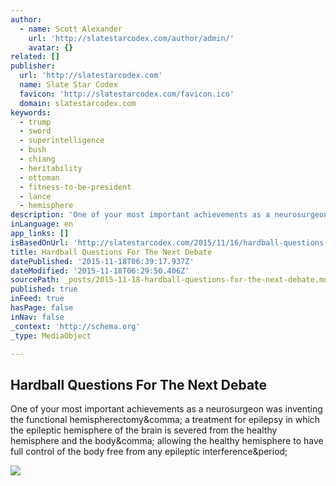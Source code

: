 ```yaml
---
author:
  - name: Scott Alexander
    url: 'http://slatestarcodex.com/author/admin/'
    avatar: {}
related: []
publisher:
  url: 'http://slatestarcodex.com'
  name: Slate Star Codex
  favicon: 'http://slatestarcodex.com/favicon.ico'
  domain: slatestarcodex.com
keywords:
  - trump
  - sword
  - superintelligence
  - bush
  - chiang
  - heritability
  - ottoman
  - fitness-to-be-president
  - lance
  - hemisphere
description: 'One of your most important achievements as a neurosurgeon was inventing the functional hemispherectomy, a treatment for epilepsy in which the epileptic hemisphere of the brain is severed from the healthy hemisphere and the body, allowing the healthy hemisphere to have full control of the body free from any epileptic interference.'
inLanguage: en
app_links: []
isBasedOnUrl: 'http://slatestarcodex.com/2015/11/16/hardball-questions-for-the-next-debate/'
title: Hardball Questions For The Next Debate
datePublished: '2015-11-18T06:39:17.937Z'
dateModified: '2015-11-18T06:29:50.406Z'
sourcePath: _posts/2015-11-18-hardball-questions-for-the-next-debate.md
published: true
inFeed: true
hasPage: false
inNav: false
_context: 'http://schema.org'
_type: MediaObject

---
```

<article style=""><h1>Hardball Questions For The Next Debate</h1><p>One of your most important achievements as a neurosurgeon was inventing the functional hemispherectomy&amp;comma; a treatment for epilepsy in which the epileptic hemisphere of the brain is severed from the healthy hemisphere and the body&amp;comma; allowing the healthy hemisphere to have full control of the body free from any epileptic interference&amp;period;</p><img src="http://slatestarcodex.com/wp-content/themes/two_column_pujugama/images/codex_spotlight.png" /></article>